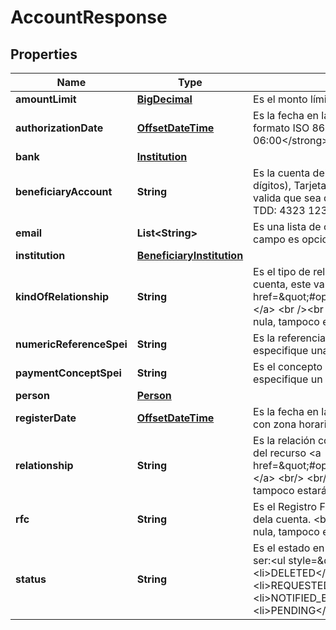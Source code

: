 # AccountResponse

## Properties
Name | Type | Description | Notes
------------ | ------------- | ------------- | -------------
**amountLimit** | [**BigDecimal**](BigDecimal.md) | Es el monto límite permitido que se registra para la cuenta. Por ejemplo 1000.00. | 
**authorizationDate** | [**OffsetDateTime**](OffsetDateTime.md) | Es la fecha en la que se autorizó el registro del beneficiario. Ésta fecha viene en formato ISO 8601 con zona horaria, ejemplo: &lt;strong&gt;2020-10-27T11:03:15.000-06:00&lt;/strong&gt;. |  [optional]
**bank** | [**Institution**](Institution.md) |  |  [optional]
**beneficiaryAccount** | **String** | Es la cuenta del beneficiario, podría ser teléfono celular (se valida que sea de 10 dígitos), Tarjeta de débito (TDD, se valida que sea de 16 dígitos) o cuenta CLABE (se valida que sea de 18 dígitos). &lt;br/&gt;&lt;br/&gt;Por ejemplo Teléfono celular: 5525072600, TDD: 4323 1234 5678 9123, CLABE: 032180000118359719. | 
**email** | **List&lt;String&gt;** | Es una lista de correos electrónicos (emails). Se valida el formato de email. Este campo es opcional. |  [optional]
**institution** | [**BeneficiaryInstitution**](BeneficiaryInstitution.md) |  |  [optional]
**kindOfRelationship** | **String** | Es el tipo de relación que se tiene con el propietario de la cuenta. Para registrar una cuenta, este valor se debe obtener del recurso &lt;a href&#x3D;\&quot;#operation/getAvailableRelationshipsMonexUsingGET\&quot;&gt;relationships.&lt;/a&gt; &lt;br /&gt;&lt;br /&gt;&lt;b&gt;Nota:&lt;/b&gt; &lt;em&gt;Si en la respuesta de Monex esta propiedad es nula, tampoco estará presente en esta respuesta.&lt;/em&gt; | 
**numericReferenceSpei** | **String** | Es la referencia numérica a utilizar cuando se realice una transferencia y no se especifique una referencia. |  [optional]
**paymentConceptSpei** | **String** | Es el concepto de pago a utilizar cuando se realice una transferencia y no se especifique un concepto |  [optional]
**person** | [**Person**](Person.md) |  |  [optional]
**registerDate** | [**OffsetDateTime**](OffsetDateTime.md) | Es la fecha en la que se registró el beneficiario. Ésta fecha viene en formato ISO 8601 con zona horaria, ejemplo: &lt;strong&gt;2020-10-27T11:03:15.000-06:00&lt;/strong&gt;. |  [optional]
**relationship** | **String** | Es la relación con el propietario de la cuenta, para registrar este valor se debe obtener del recurso &lt;a href&#x3D;\&quot;#operation/getAvailableRelationshipsMonexUsingGET\&quot;&gt;relationships.&lt;/a&gt; &lt;br/&gt; &lt;br/&gt; &lt;b&gt;Nota:&lt;/b&gt; Si en la respuesta de Monex, sta propiedad es nula, tampoco estará presente en esta respuesta. | 
**rfc** | **String** | Es el Registro Federal de Contribuyentes (RFC) de la persona o institución propietaria dela cuenta. &lt;br/&gt; &lt;br/&gt;&lt;b&gt;Nota:&lt;/b&gt; Si en la respuesta de Monex esta propiedad es nula, tampoco estará presente en esta respuesta. | 
**status** | **String** | Es el estado en el que se encuentra el registo del beneficiario.&lt;br&gt;Los valores pueden ser:&lt;ul style&#x3D;\&quot;font-size: 12px; font-weight: 600;\&quot;&gt;&lt;li&gt;RECEIVED&lt;/li&gt;&lt;li&gt;DELETED&lt;/li&gt;&lt;li&gt;REQUEST_ERROR_BY_MONEX&lt;/li&gt;&lt;li&gt;REQUESTED_TO_MONEX&lt;/li&gt;&lt;li&gt;NOTIFIED_BY_MONEX&lt;/li&gt;&lt;li&gt;NOTIFIED_BY_SPEIOK&lt;li&gt;&lt;/li&gt;NOTIFIED_WITH_ERROR_BY_SPEIOK&lt;/li&gt;&lt;li&gt;PENDING&lt;/li&gt;&lt;/ul&gt; |  [optional]
